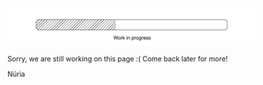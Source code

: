 ![](../images/Work%20in%20progress.jpg)

Sorry, we are still working on this page :( 
Come back later for more!

Núria
